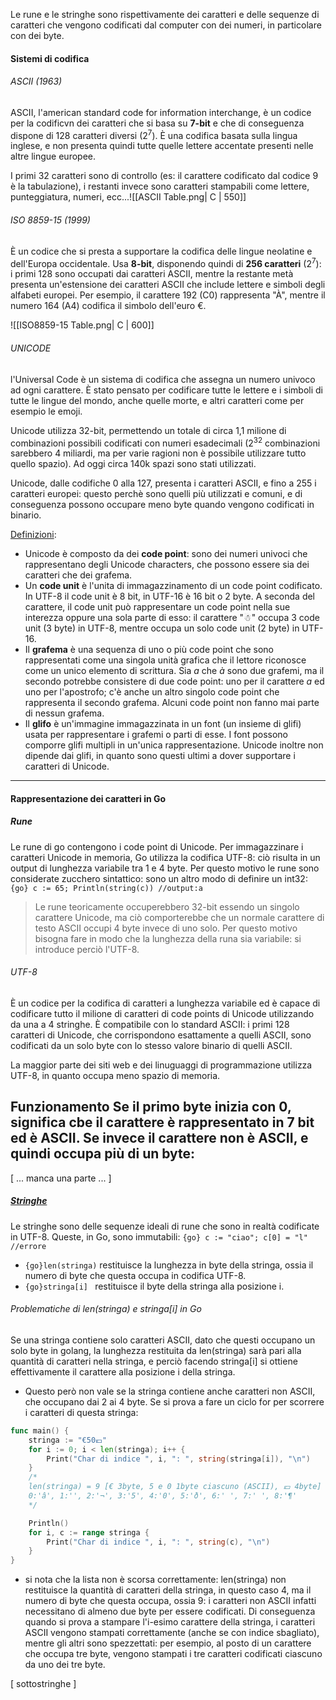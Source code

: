 Le rune e le stringhe sono rispettivamente dei caratteri e delle sequenze di caratteri che vengono codificati dal computer con dei numeri, in particolare con dei byte.
#### Sistemi di codifica
###### ASCII (1963)
ASCII, l'american standard code for information interchange, è un codice per la codificvn dei caratteri che si basa su **7-bit** e che di conseguenza dispone di 128 caratteri diversi (2<sup>7</sup>). 
È una codifica basata sulla lingua inglese, e non presenta quindi tutte quelle lettere accentate presenti nelle altre lingue europee.

I primi 32 caratteri sono di controllo (es: il carattere codificato dal codice 9 è la tabulazione), i restanti invece sono caratteri stampabili come lettere, punteggiatura, numeri, ecc...![[ASCII Table.png| C | 550]]
###### ISO 8859-15 (1999)
È un codice che si presta a supportare la codifica delle lingue neolatine e dell'Europa occidentale. 
Usa **8-bit**, disponendo quindi di **256 caratteri** (2<sup>7</sup>): i primi 128 sono occupati dai caratteri ASCII, mentre la restante metà presenta un'estensione dei caratteri ASCII che include lettere e simboli degli alfabeti europei. Per esempio, il carattere 192 (C0) rappresenta "À", mentre il numero 164 (A4) codifica il simbolo dell'euro €.

![[ISO8859-15 Table.png| C | 600]]

###### UNICODE
l'Universal Code è un sistema di codifica che assegna un numero univoco ad ogni carattere. È stato pensato per codificare tutte le lettere e i simboli di tutte le lingue del mondo, anche quelle morte, e altri caratteri come per esempio le emoji.

Unicode utilizza 32-bit, permettendo un totale di circa 1,1 milione di combinazioni possibili codificati con numeri esadecimali (2<sup>32</sup> combinazioni sarebbero 4 miliardi, ma per varie ragioni non è possibile utilizzare tutto quello spazio). Ad oggi circa 140k spazi sono stati utilizzati.

Unicode, dalle codifiche 0 alla 127, presenta i caratteri ASCII, e fino a 255 i caratteri europei: questo perchè sono quelli più utilizzati e comuni, e di conseguenza possono occupare meno byte quando vengono codificati in binario.

<ins>Definizioni</ins>:
- Unicode è composto da dei **code point**: sono dei numeri univoci che rappresentano degli Unicode characters, che possono essere sia dei caratteri che dei grafema.
- Un **code unit** è l'unita di immagazzinamento di un code point codificato. In UTF-8 il code unit è 8 bit, in UTF-16 è 16 bit o 2 byte. 
  A seconda del carattere, il code unit può rappresentare un code point nella sue interezza oppure una sola parte di esso: il carattere "☃" occupa 3 code unit (3 byte) in UTF-8, mentre occupa un solo code unit (2 byte) in UTF-16.
- Il **grafema** è una sequenza di uno o più code point che sono rappresentati come una singola unità grafica che il lettore riconosce come un unico elemento di scrittura. 
  Sia *a* che *à* sono due grafemi, ma il secondo potrebbe consistere di due code point: uno per il carattere *a* ed uno per l'apostrofo; c'è anche un altro singolo code point che rappresenta il secondo grafema. Alcuni code point non fanno mai parte di nessun grafema.
- Il **glifo** è un'immagine immagazzinata in un font (un insieme di glifi) usata per rappresentare i grafemi o parti di esse.
  I font possono comporre glifi multipli in un'unica rappresentazione. Unicode inoltre non dipende dai glifi, in quanto sono questi ultimi a dover supportare i caratteri di Unicode.

***
#### Rappresentazione dei caratteri in Go
##### Rune
Le rune di go contengono i code point di Unicode. Per immagazzinare i caratteri Unicode in memoria, Go utilizza la codifica UTF-8: ciò risulta in un output di lunghezza variabile tra 1 e 4 byte. Per questo motivo le rune sono considerate zucchero sintattico: sono un altro modo di definire un int32: `{go} c := 65; Println(string(c)) //output:a`
>Le rune teoricamente occuperebbero 32-bit essendo un singolo carattere Unicode, ma ciò comporterebbe che un normale carattere di testo ASCII occupi 4 byte invece di uno solo. Per questo motivo bisogna fare in modo che la lunghezza della runa sia variabile: si introduce perciò l'UTF-8.

###### UTF-8
È un codice per la codifica di caratteri a lunghezza variabile ed è capace di codificare tutto il milione di caratteri di code points di Unicode utilizzando da una a 4 stringhe.
È compatibile con lo standard ASCII: i primi 128 caratteri di Unicode, che corrispondono esattamente a quelli ASCII, sono codificati da un solo byte con lo stesso valore binario di quelli ASCII.

La maggior parte dei siti web e dei linuguaggi di programmazione utilizza UTF-8, in quanto occupa meno spazio di memoria.

**Funzionamento**
Se il primo byte inizia con 0, significa cbe il carattere è rappresentato in 7 bit ed è ASCII.
Se invece il carattere non è ASCII, e quindi occupa più di un byte:
- 

[ ... manca una parte ... ]

##### [Stringhe](https://go.dev/blog/strings)
Le stringhe sono delle sequenze ideali di rune che sono in realtà codificate in UTF-8.
Queste, in Go, sono immutabili: `{go} c := "ciao"; c[0] = "l" //errore`
- `{go}len(stringa)`  restituisce la lunghezza in byte della stringa, ossia il numero di byte che questa occupa in codifica UTF-8.
- `{go}stringa[i] ` restituisce il byte della stringa alla posizione i. 

###### Problematiche di len(stringa) e stringa[i] in Go
Se una stringa contiene solo caratteri ASCII, dato che questi occupano un solo byte in golang, la lunghezza restituita da len(stringa) sarà pari alla quantità di caratteri nella stringa, e perciò facendo stringa[i] si ottiene effettivamente il carattere alla posizione i della stringa.
- Questo però non vale se la stringa contiene anche caratteri non ASCII, che occupano dai 2 ai 4 byte. Se si prova a fare un ciclo for per scorrere i caratteri di questa stringa:
```go title:"string[ i ]""
func main() {
	stringa := "€50💶"
	for i := 0; i < len(stringa); i++ {
		Print("Char di indice ", i, ": ", string(stringa[i]), "\n")	
	} 
	/* 
	len(stringa) = 9 [€ 3byte, 5 e 0 1byte ciascuno (ASCII), 💶 4byte]
	0:'â', 1:'', 2:'¬', 3:'5', 4:'0', 5:'ð', 6:' ', 7:' ', 8:'¶'
	*/

	Println()
	for i, c := range stringa {
		Print("Char di indice ", i, ": ", string(c), "\n")
	}
}
```
- si nota che la lista non è scorsa correttamente: len(stringa) non restituisce la quantità di caratteri della stringa, in questo caso 4, ma il numero di byte che questa occupa, ossia 9: i caratteri non ASCII infatti necessitano di almeno due byte per essere codificati.
  Di conseguenza quando si prova a stampare l'i-esimo carattere della stringa, i caratteri ASCII vengono stampati correttamente (anche se con indice sbagliato), mentre gli altri sono spezzettati: per esempio, al posto di un carattere che occupa tre byte, vengono stampati i tre caratteri codificati ciascuno da uno dei tre byte.

[ sottostringhe ]